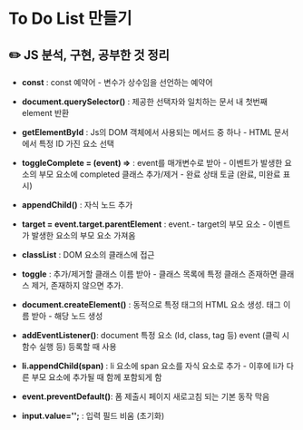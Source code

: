 # To Do List 만들기
## ✏️ JS 분석, 구현, 공부한 것 정리

- __const__ : const 예약어 - 변수가 상수임을 선언하는 예약어

- __document.querySelector()__ : 제공한 선택자와 일치하는 문서 내 첫번째 element 반환

- __getElementById__ : Js의 DOM 객체에서 사용되는 메서드 중 하나 - HTML 문서에서 특정 ID 가진 요소 선택

- __toggleComplete = (event) =>__ : event를 매개변수로 받아 - 이벤트가 발생한 요소의 부모 요소에 completed 클래스 추가/제거 - 완료 상태 토글 (완료, 미완료 표시)

- __appendChild()__ : 자식 노드 추가

- __target = event.target.parentElement__ : event.- target의 부모 요소 - 이벤트가 발생한 요소의 부모 요소 가져옴

- __classList__ : DOM 요소의 클래스에 접근

- __toggle__ : 추가/제거할 클래스 이름 받아 - 클래스 목록에 특정 클래스 존재하면 클래스 제거, 존재하지 않으면 추가.

- __document.createElement()__ : 동적으로 특정 태그의 HTML 요소 생성. 태그 이름 받아 - 해당 노드 생성

- __addEventListener()__: document 특정 요소 (Id, class, tag 등) event (클릭 시 함수 실행 등) 등록할 때 사용

- __li.appendChild(span)__ : li 요소에 span 요소를 자식 요소로 추가 - 이후에 li가 다른 부모 요소에 추가될 때 함께 포함되게 함

- __event.preventDefault()__: 폼 제출시 페이지 새로고침 되는 기본 동작 막음

- __input.value='';__ : 입력 필드 비움 (초기화)